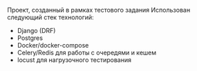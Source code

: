 Проект, созданный в рамках тестового задания
Использован следующий стек технологий:
- Django (DRF)
- Postgres
- Docker/docker-compose
- Celery/Redis для работы с очередями и кешем
- locust для нагрузочного тестирования
